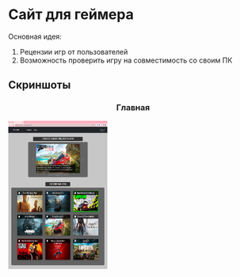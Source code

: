 # Сайт для геймера

Основная идея:
  1. Рецензии игр от пользователей
  2. Возможность проверить игру на совместимость со своим ПК
## Скриншоты
<h3 align="center">
  Главная
</h3>
<img src="https://github.com/vchepurnov/Project-X/blob/main/Gamernet%20%D0%93%D0%BB%D0%B0%D0%B2%D0%BD%D0%B0%D1%8F.jpg" width="200" height="300"/>
